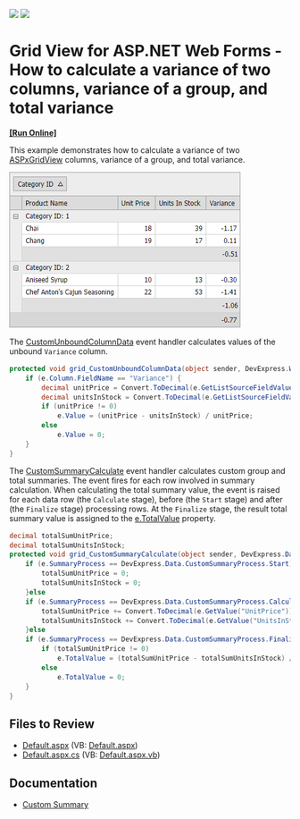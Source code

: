 <!-- default badges list -->
[![](https://img.shields.io/badge/Open_in_DevExpress_Support_Center-FF7200?style=flat-square&logo=DevExpress&logoColor=white)](https://supportcenter.devexpress.com/ticket/details/E3115)
[![](https://img.shields.io/badge/📖_How_to_use_DevExpress_Examples-e9f6fc?style=flat-square)](https://docs.devexpress.com/GeneralInformation/403183)
<!-- default badges end -->

# Grid View for ASP.NET Web Forms - How to calculate a variance of two columns, variance of a group, and total variance
<!-- run online -->
**[[Run Online]](https://codecentral.devexpress.com/e3115/)**
<!-- run online end -->

This example demonstrates how to calculate a variance of two [ASPxGridView](https://docs.devexpress.com/AspNet/DevExpress.Web.ASPxGridView) columns, variance of a group, and total variance. 

![](grid-with-variance-column.png)

The [CustomUnboundColumnData](https://docs.devexpress.com/AspNet/DevExpress.Web.ASPxGridView.CustomUnboundColumnData) event handler calculates values of the unbound `Variance` column. 

```csharp
protected void grid_CustomUnboundColumnData(object sender, DevExpress.Web.ASPxGridViewColumnDataEventArgs e) {
    if (e.Column.FieldName == "Variance") {
        decimal unitPrice = Convert.ToDecimal(e.GetListSourceFieldValue("UnitPrice"));
        decimal unitsInStock = Convert.ToDecimal(e.GetListSourceFieldValue("UnitsInStock"));
        if (unitPrice != 0)
            e.Value = (unitPrice - unitsInStock) / unitPrice;
        else
            e.Value = 0;
    }
}
```

The [CustomSummaryCalculate](https://docs.devexpress.com/AspNet/DevExpress.Web.ASPxGridBase.CustomSummaryCalculate) event handler calculates custom group and total summaries. The event fires for each row involved in summary calculation. When calculating the total summary value, the event is raised for each data row (the `Calculate` stage), before (the `Start` stage) and after (the `Finalize` stage) processing rows. At the `Finalize` stage, the result total summary value is assigned to the [e.TotalValue](https://docs.devexpress.com/CoreLibraries/DevExpress.Data.CustomSummaryEventArgs.TotalValue) property.

```csharp
decimal totalSumUnitPrice;
decimal totalSumUnitsInStock;
protected void grid_CustomSummaryCalculate(object sender, DevExpress.Data.CustomSummaryEventArgs e) {
    if (e.SummaryProcess == DevExpress.Data.CustomSummaryProcess.Start) {
        totalSumUnitPrice = 0;
        totalSumUnitsInStock = 0;
    }else
    if (e.SummaryProcess == DevExpress.Data.CustomSummaryProcess.Calculate) {
        totalSumUnitPrice += Convert.ToDecimal(e.GetValue("UnitPrice"));
        totalSumUnitsInStock += Convert.ToDecimal(e.GetValue("UnitsInStock"));
    }else
    if (e.SummaryProcess == DevExpress.Data.CustomSummaryProcess.Finalize) {
        if (totalSumUnitPrice != 0)
            e.TotalValue = (totalSumUnitPrice - totalSumUnitsInStock) / totalSumUnitPrice;
        else
            e.TotalValue = 0;
    }
}
```

## Files to Review

* [Default.aspx](./CS/WebSite/Default.aspx) (VB: [Default.aspx](./VB/WebSite/Default.aspx))
* [Default.aspx.cs](./CS/WebSite/Default.aspx.cs) (VB: [Default.aspx.vb](./VB/WebSite/Default.aspx.vb))

## Documentation

* [Custom Summary](https://docs.devexpress.com/AspNet/3762/components/grid-view/concepts/use-data-summaries/custom-summary)
